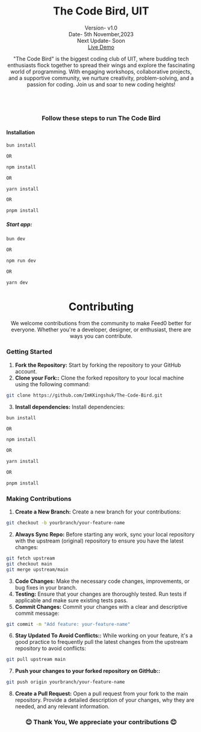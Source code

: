 <h1 align="center">The Code Bird, UIT</h1>
<p align="center">Version- v1.0 <br>Date- 5th November,2023 <br>Next Update- Soon  <br>
<a href="https://thecodebirduit.vercel.app">Live Demo</a></p>

<p align="center">"The Code Bird" is the biggest coding club of UIT, where budding tech enthusiasts flock together to spread their wings and explore the fascinating world of programming. With engaging workshops, collaborative projects, and a supportive community, we nurture creativity, problem-solving, and a passion for coding. Join us and soar to new coding heights!</p>

<br><br>

<h3 align="center">Follow these steps to run The Code Bird</h3>

#### Installation

```bash
bun install

OR

npm install

OR

yarn install

OR

pnpm install
```

##### Start app:

```bash
bun dev

OR

npm run dev

OR

yarn dev
```

<h1 align="center">Contributing</h1>
<p align="center">We welcome contributions from the community to make Feed0 better for everyone. Whether you're a developer, designer, or enthusiast, there are ways you can contribute.</p>

### Getting Started

1. **Fork the Repository:** Start by forking the repository to your GitHub account.
2. **Clone your Fork::** Clone the forked repository to your local machine using the following command:

```bash
git clone https://github.com/ImKKingshuk/The-Code-Bird.git

```

3. **Install dependencies:** Install dependencies:

```bash
bun install

OR

npm install

OR

yarn install

OR

pnpm install
```

### Making Contributions

1. **Create a New Branch:** Create a new branch for your contributions:

```bash
git checkout -b yourbranch/your-feature-name

```

2. **Always Sync Repo:** Before starting any work, sync your local repository with the upstream (original) repository to ensure you have the latest changes:

```bash
git fetch upstream
git checkout main
git merge upstream/main

```

3. **Code Changes:** Make the necessary code changes, improvements, or bug fixes in your branch.
4. **Testing:** Ensure that your changes are thoroughly tested. Run tests if applicable and make sure existing tests pass.
5. **Commit Changes:** Commit your changes with a clear and descriptive commit message:

```bash
git commit -m "Add feature: your-feature-name"

```

6. **Stay Updated To Avoid Conflicts::** While working on your feature, it's a good practice to frequently pull the latest changes from the upstream repository to avoid conflicts:

```bash
git pull upstream main

```

7. **Push your changes to your forked repository on GitHub::**

```bash
git push origin yourbranch/your-feature-name

```

8. **Create a Pull Request:** Open a pull request from your fork to the main repository. Provide a detailed description of your changes, why they are needed, and any relevant information.

<h3 align="center">😊 Thank You, We appreciate your contributions 😊</h3>
